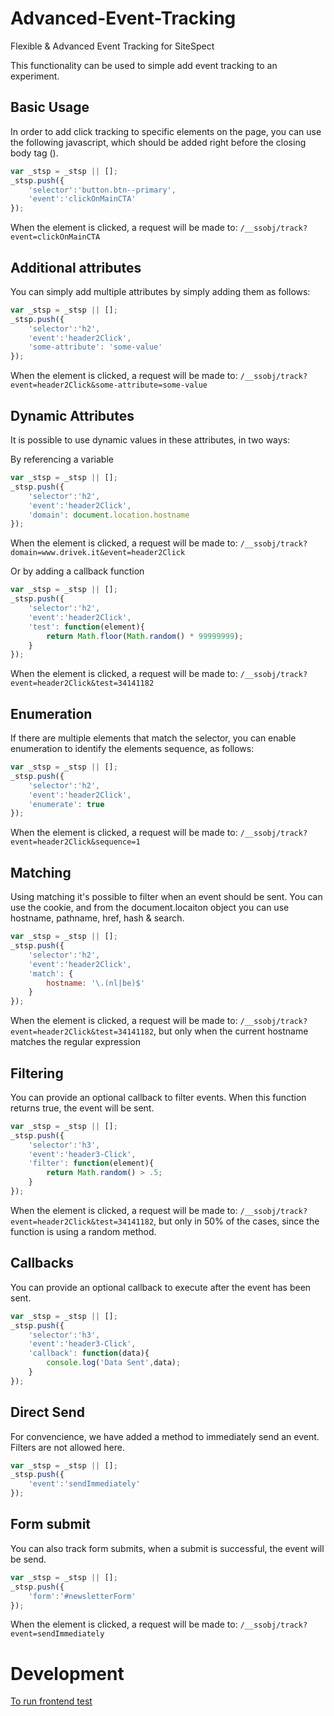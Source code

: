 # Advanced-Event-Tracking

Flexible &amp; Advanced Event Tracking for SiteSpect

This functionality can be used to simple add event tracking to an experiment.

## Basic Usage

In order to add click tracking to specific elements on the page, you can use the following javascript, which should be added right before the closing body tag (</body>).

```javascript
var _stsp = _stsp || [];
_stsp.push({
    'selector':'button.btn--primary',
    'event':'clickOnMainCTA'
});
```

When the element is clicked, a request will be made to: `/__ssobj/track?event=clickOnMainCTA`

## Additional attributes

You can simply add multiple attributes by simply adding them as follows:

```javascript
var _stsp = _stsp || [];
_stsp.push({
    'selector':'h2',
    'event':'header2Click',
    'some-attribute': 'some-value'
});
```

When the element is clicked, a request will be made to: `/__ssobj/track?event=header2Click&some-attribute=some-value`

## Dynamic Attributes

It is possible to use dynamic values in these attributes, in two ways:

By referencing a variable

```javascript
var _stsp = _stsp || [];
_stsp.push({
    'selector':'h2',
    'event':'header2Click',
    'domain': document.location.hostname
});
```

When the element is clicked, a request will be made to: `/__ssobj/track?domain=www.drivek.it&event=header2Click`

Or by adding a callback function

```javascript
var _stsp = _stsp || [];
_stsp.push({
    'selector':'h2',
    'event':'header2Click',
    'test': function(element){
        return Math.floor(Math.random() * 99999999);
    }
});
```

When the element is clicked, a request will be made to: `/__ssobj/track?event=header2Click&test=34141182`

## Enumeration

If there are multiple elements that match the selector, you can enable enumeration to identify the elements sequence, as follows:

```javascript
var _stsp = _stsp || [];
_stsp.push({
    'selector':'h2',
    'event':'header2Click',
    'enumerate': true
});
```

When the element is clicked, a request will be made to: `/__ssobj/track?event=header2Click&sequence=1`

## Matching

Using matching it's possible to filter when an event should be sent. You can use the cookie, and from the document.locaiton object you can use hostname, pathname, href, hash & search.

```javascript
var _stsp = _stsp || [];
_stsp.push({
    'selector':'h2',
    'event':'header2Click',
    'match': {
        hostname: '\.(nl|be)$'
    }
});
```

When the element is clicked, a request will be made to: `/__ssobj/track?event=header2Click&test=34141182`, but only when the current hostname matches the regular expression

## Filtering

You can provide an optional callback to filter events. When this function returns true, the event will be sent.

```javascript
var _stsp = _stsp || [];
_stsp.push({
    'selector':'h3',
    'event':'header3-Click',
    'filter': function(element){
        return Math.random() > .5;
    }
});
```

When the element is clicked, a request will be made to: `/__ssobj/track?event=header2Click&test=34141182`, but only in 50% of the cases, since the function is using a random method.

## Callbacks

You can provide an optional callback to execute after the event has been sent.

```javascript
var _stsp = _stsp || [];
_stsp.push({
    'selector':'h3',
    'event':'header3-Click',
    'callback': function(data){
        console.log('Data Sent',data);
    }
});
```

## Direct Send

For convencience, we have added a method to immediately send an event. Filters are not allowed here.

```javascript
var _stsp = _stsp || [];
_stsp.push({
    'event':'sendImmediately'
});
```

## Form submit

You can also track form submits, when a submit is successful, the event will be send.

```javascript
var _stsp = _stsp || [];
_stsp.push({
    'form':'#newsletterForm'
});
```

When the element is clicked, a request will be made to: `/__ssobj/track?event=sendImmediately`

# Development

[To run frontend test](https://sitespect-europe.github.io/Advanced-Event-Tracking/)